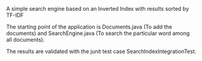A simple search engine based on an Inverted Index with results sorted by TF-IDF

The starting point of the application is Documents.java (To add the documents) and SearchEngine.java (To search the particular word among all documents).

The results are validated with the junit test case SearchIndexIntegrationTest.
